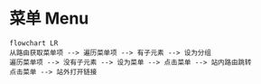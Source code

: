 # 菜单 Menu

```mermaid
flowchart LR
从路由获取菜单项 --> 遍历菜单项 --> 有子元素 --> 设为分组
遍历菜单项 --> 没有子元素 --> 设为菜单 --> 点击菜单 --> 站内路由跳转
点击菜单 --> 站外打开链接
```
